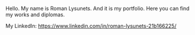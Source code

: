 Hello. My name is Roman Lysunets. And it is my portfolio. Here you can find my works and diplomas.

My LinkedIn: https://www.linkedin.com/in/roman-lysunets-21b166225/